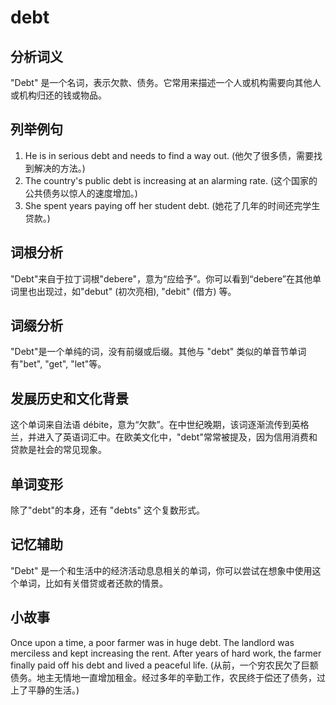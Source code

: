 # debt

## 分析词义

  

"Debt" 是一个名词，表示欠款、债务。它常用来描述一个人或机构需要向其他人或机构归还的钱或物品。

  

## 列举例句

  

1.  He is in serious debt and needs to find a way out. (他欠了很多债，需要找到解决的方法。)
2.  The country's public debt is increasing at an alarming rate. (这个国家的公共债务以惊人的速度增加。)
3.  She spent years paying off her student debt. (她花了几年的时间还完学生贷款。)

  

## 词根分析

  

"Debt"来自于拉丁词根"debere"，意为“应给予”。你可以看到“debere”在其他单词里也出现过，如"debut" (初次亮相), "debit" (借方) 等。

  

## 词缀分析

  

"Debt"是一个单纯的词，没有前缀或后缀。其他与 "debt" 类似的单音节单词有"bet", "get", "let"等。

  

## 发展历史和文化背景

  

这个单词来自法语 débite，意为“欠款”。在中世纪晚期，该词逐渐流传到英格兰，并进入了英语词汇中。在欧美文化中，"debt"常常被提及，因为信用消费和贷款是社会的常见现象。

  

## 单词变形

  

除了"debt"的本身，还有 "debts" 这个复数形式。

  

## 记忆辅助

  

"Debt" 是一个和生活中的经济活动息息相关的单词，你可以尝试在想象中使用这个单词，比如有关借贷或者还款的情景。

  

## 小故事

  

Once upon a time, a poor farmer was in huge debt. The landlord was merciless and kept increasing the rent. After years of hard work, the farmer finally paid off his debt and lived a peaceful life. (从前，一个穷农民欠了巨额债务。地主无情地一直增加租金。经过多年的辛勤工作，农民终于偿还了债务，过上了平静的生活。)
